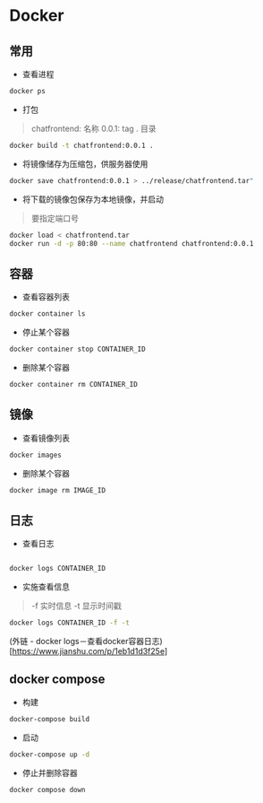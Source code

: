 # Docker

## 常用

- 查看进程


```sh
docker ps 

```

- 打包

> chatfrontend: 名称
> 0.0.1: tag
> . 目录

```sh
docker build -t chatfrontend:0.0.1 .

```

- 将镜像储存为压缩包，供服务器使用

```sh
docker save chatfrontend:0.0.1 > ../release/chatfrontend.tar"
```

- 将下载的镜像包保存为本地镜像，并启动

> 要指定端口号

```sh
docker load < chatfrontend.tar
docker run -d -p 80:80 --name chatfrontend chatfrontend:0.0.1
```

## 容器

- 查看容器列表

```sh
docker container ls

```

- 停止某个容器

```sh
docker container stop CONTAINER_ID
```

- 删除某个容器

```sh
docker container rm CONTAINER_ID
```

## 镜像

- 查看镜像列表

```sh
docker images

```

- 删除某个容器

```sh
docker image rm IMAGE_ID
```

## 日志

- 查看日志

```sh

docker logs CONTAINER_ID

```

- 实施查看信息

> -f 实时信息
> -t 显示时间戳

```sh 
docker logs CONTAINER_ID -f -t

```

(外链 - docker logs－查看docker容器日志)[https://www.jianshu.com/p/1eb1d1d3f25e]

## docker compose

- 构建

```sh
docker-compose build 
```

- 启动

```sh
docker-compose up -d
```

- 停止并删除容器

```sh
docker compose down
```